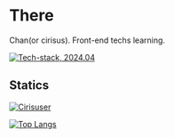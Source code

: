 # There

Chan(or cirisus). Front-end techs learning.

[![Tech-stack, 2024.04](https://skillicons.dev/icons?i=js,html,css,scss,svelte,vue,react,figma,ai,ae)](https://skillicons.dev)

## Statics
[![Cirisuser](https://github-readme-stats.vercel.app/api?username=cirisus&hide=stars&show_icons=true&theme=dracula)](https://github.com/anuraghazra/github-readme-stats)

[![Top Langs](https://github-readme-stats.vercel.app/api/top-langs/?username=cirisus&layout=compact&theme=dracula)](https://github.com/anuraghazra/github-readme-stats)
